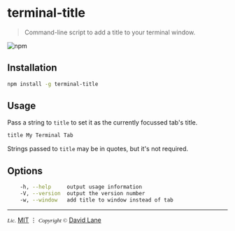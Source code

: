 # terminal-title
> Command-line script to add a title to your terminal window.

![npm](http://img.shields.io/npm/v/terminal-title.svg)

## Installation
```sh
npm install -g terminal-title
```

## Usage
Pass a string to `title` to set it as the currently focussed tab's title.
```sh
title My Terminal Tab
```

Strings passed to `title` may be in quotes, but it's not required.

## Options
```sh
    -h, --help     output usage information
    -V, --version  output the version number
    -w, --window   add title to window instead of tab
```

---

<em style="font: italic small/1 serif">Lic.</em> [MIT](LICENSE) &vellip; <em style="font: italic small/1 serif">Copyright &copy;</em> [David Lane](dvdln.com)
